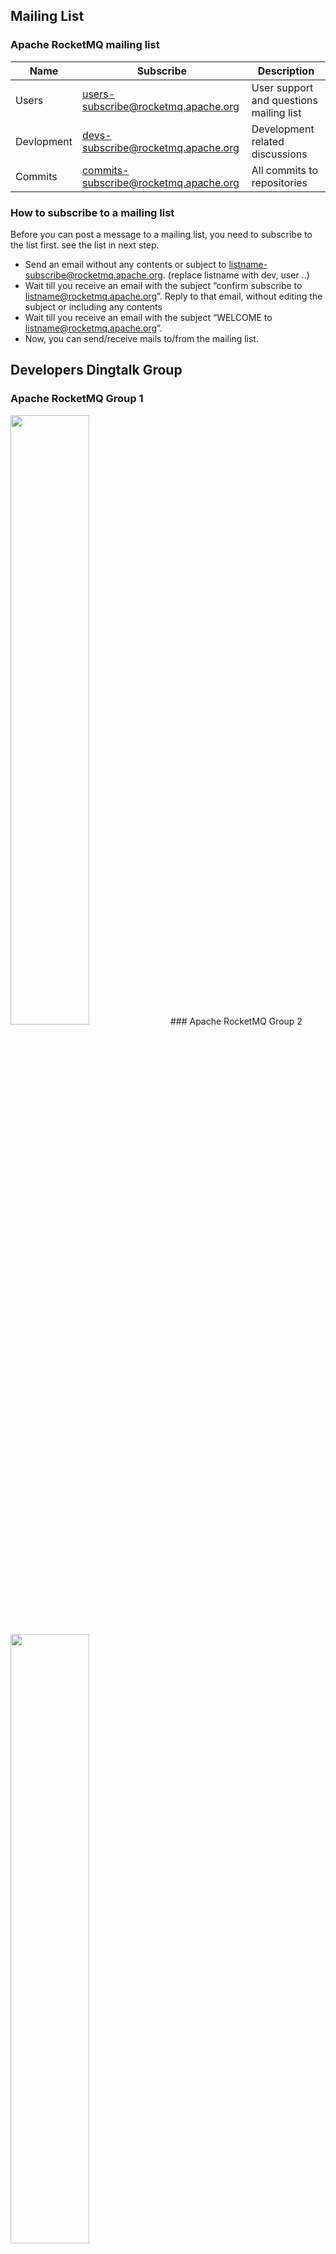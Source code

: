 ## Mailing List
### Apache RocketMQ mailing list
Name|Subscribe|Description
-- | -- | --
Users|users-subscribe@rocketmq.apache.org|User support and questions mailing list
Devlopment|devs-subscribe@rocketmq.apache.org|Development related discussions 
Commits|commits-subscribe@rocketmq.apache.org|All commits to repositories

### How to subscribe to a mailing list
Before you can post a message to a mailing list, you need to subscribe to the list first. see the list in next step.

- Send an email without any contents or subject to listname-subscribe@rocketmq.apache.org. (replace listname with dev, user ..)
- Wait till you receive an email with the subject “confirm subscribe to listname@rocketmq.apache.org”. Reply to that email, without editing the subject or including any contents
- Wait till you receive an email with the subject “WELCOME to listname@rocketmq.apache.org”.
- Now, you can send/receive mails to/from the mailing list.

## Developers Dingtalk Group
### Apache RocketMQ Group 1
<img src="https://user-images.githubusercontent.com/16487356/184495395-b85f2b0b-1308-4fd3-8b87-e9e2e8d0848e.png" width="50%" height="50%" />
### Apache RocketMQ Group 2
<img src="https://user-images.githubusercontent.com/16487356/184495419-60f059f2-20db-4f2b-b4d8-456be08ac30c.png" width="50%" height="50%" />

